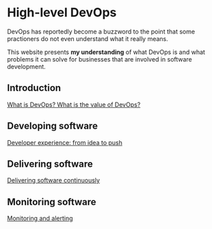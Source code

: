 # High-level DevOps

DevOps has reportedly become a buzzword to the point that some practioners do not even understand what it really means.

This website presents **my understanding** of what DevOps is and what problems it can solve for businesses that are involved in software development.

## Introduction

[What is DevOps? What is the value of DevOps?](/introduction)

## Developing software

[Developer experience: from idea to push](/development)

## Delivering software

[Delivering software continuously](/delivery)

## Monitoring software

[Monitoring and alerting](/monitoring)
